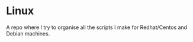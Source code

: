 # Linux
A repo where I try to organise all the scripts I make for Redhat/Centos and Debian machines.
